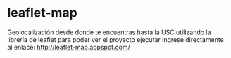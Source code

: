 leaflet-map
===========

Geolocalización desde donde te encuentras hasta la USC  utilizando la librería de leaflet 
para poder ver el proyecto ejecutar ingrese directamente al enlace: http://leaflet-map.appspot.com/

